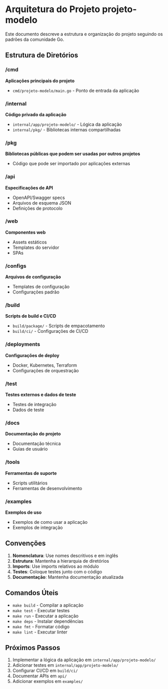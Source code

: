 # Arquitetura do Projeto projeto-modelo

Este documento descreve a estrutura e organização do projeto seguindo os padrões da comunidade Go.

## Estrutura de Diretórios

### /cmd
**Aplicações principais do projeto**
- `cmd/projeto-modelo/main.go` - Ponto de entrada da aplicação

### /internal
**Código privado da aplicação**
- `internal/app/projeto-modelo/` - Lógica da aplicação
- `internal/pkg/` - Bibliotecas internas compartilhadas

### /pkg
**Bibliotecas públicas que podem ser usadas por outros projetos**
- Código que pode ser importado por aplicações externas

### /api
**Especificações de API**
- OpenAPI/Swagger specs
- Arquivos de esquema JSON
- Definições de protocolo

### /web
**Componentes web**
- Assets estáticos
- Templates do servidor
- SPAs

### /configs
**Arquivos de configuração**
- Templates de configuração
- Configurações padrão

### /build
**Scripts de build e CI/CD**
- `build/package/` - Scripts de empacotamento
- `build/ci/` - Configurações de CI/CD

### /deployments
**Configurações de deploy**
- Docker, Kubernetes, Terraform
- Configurações de orquestração

### /test
**Testes externos e dados de teste**
- Testes de integração
- Dados de teste

### /docs
**Documentação do projeto**
- Documentação técnica
- Guias de usuário

### /tools
**Ferramentas de suporte**
- Scripts utilitários
- Ferramentas de desenvolvimento

### /examples
**Exemplos de uso**
- Exemplos de como usar a aplicação
- Exemplos de integração

## Convenções

1. **Nomenclatura**: Use nomes descritivos e em inglês
2. **Estrutura**: Mantenha a hierarquia de diretórios
3. **Imports**: Use imports relativos ao módulo
4. **Testes**: Coloque testes junto com o código
5. **Documentação**: Mantenha documentação atualizada

## Comandos Úteis

- `make build` - Compilar a aplicação
- `make test` - Executar testes
- `make run` - Executar a aplicação
- `make deps` - Instalar dependências
- `make fmt` - Formatar código
- `make lint` - Executar linter

## Próximos Passos

1. Implementar a lógica da aplicação em `internal/app/projeto-modelo/`
2. Adicionar testes em `internal/app/projeto-modelo/`
3. Configurar CI/CD em `build/ci/`
4. Documentar APIs em `api/`
5. Adicionar exemplos em `examples/`
